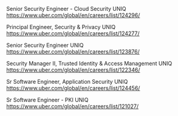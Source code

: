 Senior Security Engineer - Cloud Security UNIQ https://www.uber.com/global/en/careers/list/124296/

Principal Engineer, Security & Privacy UNIQ https://www.uber.com/global/en/careers/list/124277/

Senior Security Engineer UNIQ https://www.uber.com/global/en/careers/list/123876/

Security Manager II, Trusted Identity & Access Management UNIQ https://www.uber.com/global/en/careers/list/122346/

Sr Software Engineer, Application Security UNIQ https://www.uber.com/global/en/careers/list/124456/

Sr Software Engineer - PKI UNIQ https://www.uber.com/global/en/careers/list/121027/

